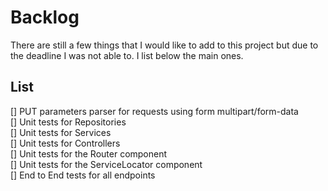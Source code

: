 # Backlog

There are still a few things that I would like to add to this project but due to the deadline I was not able to. I list below the main ones.

## List
[] PUT parameters parser for requests using form multipart/form-data <br/>
[] Unit tests for Repositories <br/>
[] Unit tests for Services <br/>
[] Unit tests for Controllers <br/>
[] Unit tests for the Router component <br/>
[] Unit tests for the ServiceLocator component <br/>
[] End to End tests for all endpoints <br/>
